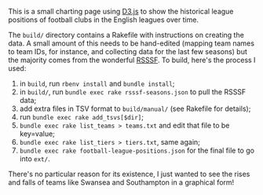 This is a small charting page using [D3.js][d3] to show the historical
league positions of football clubs in the English leagues over time.

The `build/` directory contains a Rakefile with instructions on
creating the data. A small amount of this needs to be hand-edited
(mapping team names to team IDs, for instance, and collecting data for
the last few seasons) but the majority comes from the wonderful
[RSSSF][rsssf]. To build, here's the process I used:

1. in `build`, run `rbenv install` and `bundle install`;
2. in `build/`, run `bundle exec rake rsssf-seasons.json` to pull the
   RSSSF data;
3. add extra files in TSV format to `build/manual/` (see Rakefile for
   details);
4. run `bundle exec rake add_tsvs[$dir]`;
5. `bundle exec rake list_teams > teams.txt` and edit that file to be
   key=value;
6. `bundle exec rake list_tiers > tiers.txt`, same again;
7. `bundle exec rake football-league-positions.json` for the final
   file to go into `ext/`.

There's no particular reason for its existence, I just wanted to see
the rises and falls of teams like Swansea and Southampton in a
graphical form!

[d3]: http://d3js.org/
[rsssf]: http://www.rsssf.com/
